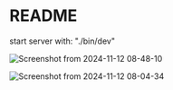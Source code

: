 # README

start server with: "./bin/dev"

![Screenshot from 2024-11-12 08-48-10](https://github.com/user-attachments/assets/b90b80d9-d968-4e78-8fab-625a0d9f8a5b)


![Screenshot from 2024-11-12 08-04-34](https://github.com/user-attachments/assets/81456246-46b7-4875-97c4-847a66e5d1d7)
